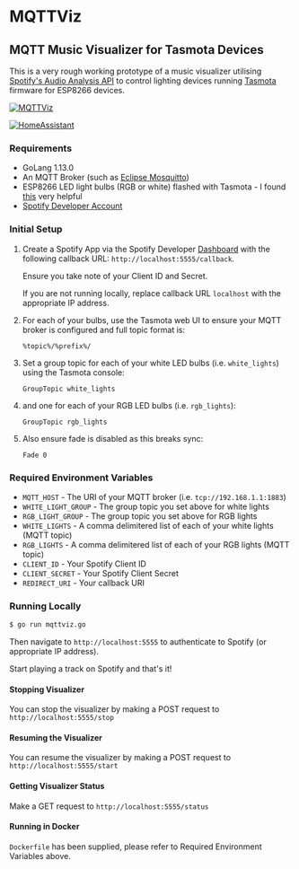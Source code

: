 # MQTTViz
## MQTT Music Visualizer for Tasmota Devices

This is a very rough working prototype of a music visualizer utilising [Spotify's Audio Analysis API](https://developer.spotify.com/documentation/web-api/reference/tracks/get-audio-analysis/) to control lighting devices running [Tasmota](https://tasmota.github.io/docs/) firmware for ESP8266 devices.

[![MQTTViz](https://img.youtube.com/vi/50cjBKx-N0U/0.jpg)](https://www.youtube.com/watch?v=50cjBKx-N0U)

[![HomeAssistant](https://img.youtube.com/vi/iz8wpWk6qoE/0.jpg)](https://www.youtube.com/watch?v=iz8wpWk6qoE)

### Requirements
* GoLang 1.13.0
* An MQTT Broker (such as [Eclipse Mosquitto](https://mosquitto.org/))
* ESP8266 LED light bulbs (RGB or white) flashed with Tasmota - I found [this](https://github.com/ct-Open-Source/tuya-convert) very helpful
* [Spotify Developer Account](https://developer.spotify.com/dashboard/)

### Initial Setup
1. Create a Spotify App via the Spotify Developer [Dashboard](https://developer.spotify.com/dashboard/) with the following callback URL: `http://localhost:5555/callback`.

   Ensure you take note of your Client ID and Secret.

   If you are not running locally, replace callback URL `localhost` with the appropriate IP address.

2. For each of your bulbs, use the Tasmota web UI to ensure your MQTT broker is configured and full topic format is:

   ```
   %topic%/%prefix%/
   ```

3. Set a group topic for each of your white LED bulbs (i.e. `white_lights`) using the Tasmota console:

   ```
   GroupTopic white_lights
   ```

4. and one for each of your RGB LED bulbs (i.e. `rgb_lights`):

   ```
   GroupTopic rgb_lights
   ```

5. Also ensure fade is disabled as this breaks sync:

   ```
   Fade 0
   ```

### Required Environment Variables
* `MQTT_HOST` - The URI of your MQTT broker (i.e. `tcp://192.168.1.1:1883`)
* `WHITE_LIGHT_GROUP` - The group topic you set above for white lights
* `RGB_LIGHT_GROUP` - The group topic you set above for RGB lights
* `WHITE_LIGHTS` - A comma delimitered list of each of your white lights (MQTT topic)
* `RGB_LIGHTS` - A comma delimitered list of each of your RGB lights (MQTT topic)
* `CLIENT_ID` - Your Spotify Client ID
* `CLIENT_SECRET` - Your Spotify Client Secret
* `REDIRECT_URI` - Your callback URI

### Running Locally

```bash
$ go run mqttviz.go
```

Then navigate to `http://localhost:5555` to authenticate to Spotify (or appropriate IP address).

Start playing a track on Spotify and that's it!

#### Stopping Visualizer
You can stop the visualizer by making a POST request to `http://localhost:5555/stop`

#### Resuming the Visualizer
You can resume the visualizer by making a POST request to `http://localhost:5555/start`

#### Getting Visualizer Status
Make a GET request to `http://localhost:5555/status`

#### Running in Docker
`Dockerfile` has been supplied, please refer to Required Environment Variables above.
